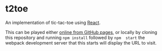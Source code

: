 # t2toe

An implementation of tic-tac-toe using [React][].

This can be played either [online from GitHub pages][Playable version], or 
locally by cloning this repository and running `npm install` followed by `npm 
start` the webpack development server that this starts will display the URL to 
visit.

 [React]: http://facebook.github.io/react/
 [Playable version]: http://aschrab.github.io/t2toe
